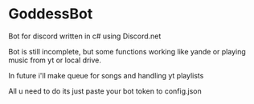 # GoddessBot
Bot for discord written in c# using Discord.net

Bot is still incomplete, but some functions working like yande or playing music from yt or local drive.

In future i'll make queue for songs and handling yt playlists

All u need to do its just paste your bot token to config.json
